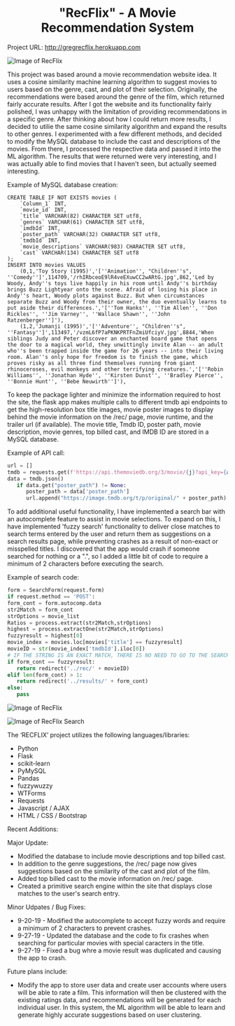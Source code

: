 <center> <h1>"RecFlix" - A Movie Recommendation System</h1> </center>

Project URL: http://gregrecflix.herokuapp.com

![Image of RecFlix](https://i.imgur.com/UgAF0em.jpg)

This project was based around a movie recommendation website idea. It uses a cosine similarity machine learning algorithm to suggest movies to users based on the genre, cast, and plot of their selection. Originally, the recommendations were based around the genre of the film, which returned fairly accurate results. After I got the website and its functionality fairly polished, I was unhappy with the limitation of providing recommendations in a specific genre. After thinking about how I could return more results, I decided to utilie the same cosine similarity algorithm and expand the results to other genres. I experimented with a few different methods, and decided to modify the MySQL database to include the cast and descriptions of the movies. From there, I processed the respective data and passed it into the ML algorithm. The results that were returned were very interesting, and I was actually able to find movies that I haven't seen, but actually seemed interesting.

Example of MySQL database creation:

```mysql
CREATE TABLE IF NOT EXISTS movies (
    `Column_1` INT,
    `movie_id` INT,
    `title` VARCHAR(82) CHARACTER SET utf8,
    `genres` VARCHAR(61) CHARACTER SET utf8,
    `imdbId` INT,
    `poster_path` VARCHAR(32) CHARACTER SET utf8,
    `tmdbId` INT,
    `movie_descriptions` VARCHAR(983) CHARACTER SET utf8,
    `cast` VARCHAR(134) CHARACTER SET utf8
);
INSERT INTO movies VALUES
    (0,1,'Toy Story (1995)','[''Animation'', "Children''s", ''Comedy'']',114709,'/rhIRbceoE9lR4veEXuwCC2wARtG.jpg',862,'Led by Woody, Andy''s toys live happily in his room until Andy''s birthday brings Buzz Lightyear onto the scene. Afraid of losing his place in Andy''s heart, Woody plots against Buzz. But when circumstances separate Buzz and Woody from their owner, the duo eventually learns to put aside their differences.','[''Tom Hanks'', ''Tim Allen'', ''Don Rickles'', ''Jim Varney'', ''Wallace Shawn'', ''John Ratzenberger'']'),
    (1,2,'Jumanji (1995)','[''Adventure'', "Children''s", ''Fantasy'']',113497,'/vzmL6fP7aPKNKPRTFnZmiUfciyV.jpg',8844,'When siblings Judy and Peter discover an enchanted board game that opens the door to a magical world, they unwittingly invite Alan -- an adult who''s been trapped inside the game for 26 years -- into their living room. Alan''s only hope for freedom is to finish the game, which proves risky as all three find themselves running from giant rhinoceroses, evil monkeys and other terrifying creatures.','[''Robin Williams'', ''Jonathan Hyde'', ''Kirsten Dunst'', ''Bradley Pierce'', ''Bonnie Hunt'', ''Bebe Neuwirth'']'),
```

To keep the package lighter and minimize the information required to host the site, the flask app makes multiple calls to different tmdb api endpoints to get the high-resolution box title images, movie poster images to display behind the movie information on the /rec/ page, movie runtime, and the trailer url (if available). The movie title, Tmdb ID, poster path, movie description, movie genres, top billed cast, and IMDB ID are stored in a MySQL database. 

Example of API call:
```python
url = []
tmdb = requests.get(f'https://api.themoviedb.org/3/movie/{j}?api_key={api_key}')
data = tmdb.json()
   if data.get("poster_path") != None:
      poster_path = data['poster_path']
      url.append("https://image.tmdb.org/t/p/original/" + poster_path)
```

To add additional useful functionality, I have implemented a search bar with an autocomplete feature to assist in movie selections. To expand on this, I have implemented 'fuzzy search' functionality to deliver close matches to search terms entered by the user and return them as suggestions on a search results page, while preventing crashes as a result of non-exact or misspelled titles. I discovered that the app would crash if someone searched for nothing or a ".", so I added a little bit of code to require a minimum of 2 characters before executing the search.

Example of search code:
```python
form = SearchForm(request.form)
if request.method == 'POST':
form_cont = form.autocomp.data
str2Match = form_cont
strOptions = movie_list
Ratios = process.extract(str2Match,strOptions)
highest = process.extractOne(str2Match,strOptions)
fuzzyresult = highest[0]
movie_index = movies.loc[movies['title'] == fuzzyresult]
movieID = str(movie_index['tmdbId'].iloc[0])
# IF THE STRING IS AN EXACT MATCH, THERE IS NO NEED TO GO TO THE SEARCH PAGE. IF INPUT IS NOT GREATER THAN 1, DO NOTHING. 
if form_cont == fuzzyresult:
   return redirect('../rec/' + movieID)
elif len(form_cont) > 1:
   return redirect('../results/' + form_cont)
else:
   pass
```

![Image of RecFlix](https://i.imgur.com/ZkByD99.jpg)

![Image of RecFlix Search](https://i.imgur.com/Ykah7qM.jpg)


The ‘RECFLIX’ project utilizes the following languages/libraries:
<ul>
  <li>Python</li>
  <li>Flask</li>
  <li>scikit-learn</li>
  <li>PyMySQL</li>
  <li>Pandas</li>
  <li>fuzzywuzzy</li>
  <li>WTForms</li>
  <li>Requests</li>
  <li>Javascript / AJAX</li>
  <li>HTML / CSS / Bootstrap</li>
</ul>

Recent Additions:

Major Update:
<ul>
  <li>Modified the database to include movie descriptions and top billed cast.</li>
  <li>In addition to the genre suggestions, the /rec/ page now gives suggestions based on the similarity of the cast and plot of the film.</li>
  <li>Added top billed cast to the movie information on /rec/ page.</li>
  <li>Created a primitive search engine within the site that displays close matches to the user's search entry.</li>
</ul>

Minor Udpates / Bug Fixes:
<ul>
  <li>9-20-19 - Modified the autocomplete to accept fuzzy words and require a minimum of 2 characters to prevent crashes.</li>
  <li>9-27-19 - Updated the database and the code to fix crashes when searching for particular movies with special caracters in the title.</li>
  <li>9-27-19 - Fixed a bug whre a movie result was duplicated and causing the app to crash.</li>
</ul>

Future plans include:

<ul>
  <li>Modify the app to store user data and create user accounts where users will be able to rate a film. This information will then be clustered with the existing ratings data, and recommendations will be generated for each individual user. In this system, the ML algorithm will be able to learn and generate highly accurate suggestions based on user clustering.</li>
</ul>
